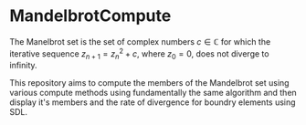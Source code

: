 # MandelbrotCompute

The Manelbrot set is the set of complex numbers $c \in \mathbb{C}$ for which the iterative sequence $z_{n+1} = z_n^2 + c$, where $z_0 = 0$, does not diverge to infinity.

This repository aims to compute the members of the Mandelbrot set using various compute methods using fundamentally the same algorithm and then display it's members and the rate of divergence for boundry elements using SDL.
